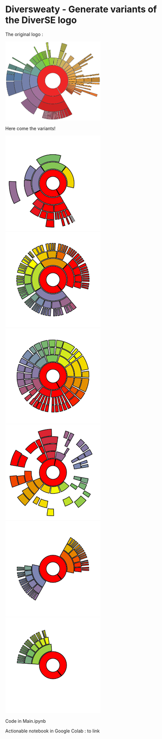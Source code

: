 # Diversweaty - Generate variants of the DiverSE logo

The original logo :

<img width="300" src="./logos/diverse_border.svg">

Here come the variants!

<p float="left">
<img width="300" src="./logos/mini2.svg"/>
<img width="300" src="./logos/standard2.svg"/>
<img width="300" src="./logos/full4.svg"/>
<img width="300" src="./logos/scattered1.svg"/>
<img width="300" src="./logos/monodir1.svg"/>
<img width="300" src="./logos/monodir2.svg"/>
</p>

Code in Main.ipynb

Actionable notebook in Google Colab : to link

